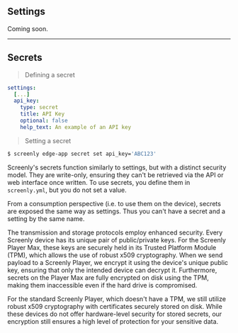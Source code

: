 ## Settings

Coming soon.

---

## Secrets

> Defining a secret

```yaml
settings:
  [...]
  api_key:
    type: secret
    title: API Key
    optional: false
    help_text: An example of an API key
```
> Setting a secret

```bash
$ screenly edge-app secret set api_key='ABC123'
```
Screenly's secrets function similarly to settings, but with a distinct security model. They are write-only, ensuring they can't be retrieved via the API or web interface once written. To use secrets, you define them in `screenly.yml`, but you do not set a value.

From a consumption perspective (i.e. to use them on the device), secrets are exposed the same way as settings. Thus you can't have a secret and a setting by the same name.

The transmission and storage protocols employ enhanced security. Every Screenly device has its unique pair of public/private keys. For the Screenly Player Max, these keys are securely held in its Trusted Platform Module (TPM), which allows the use of robust x509 cryptography. When we send payload to a Screenly Player, we encrypt it using the device's unique public key, ensuring that only the intended device can decrypt it. Furthermore, secrets on the Player Max are fully encrypted on disk using the TPM, making them inaccessible even if the hard drive is compromised.

For the standard Screenly Player, which doesn't have a TPM, we still utilize robust x509 cryptography with certificates securely stored on disk. While these devices do not offer hardware-level security for stored secrets, our encryption still ensures a high level of protection for your sensitive data.
